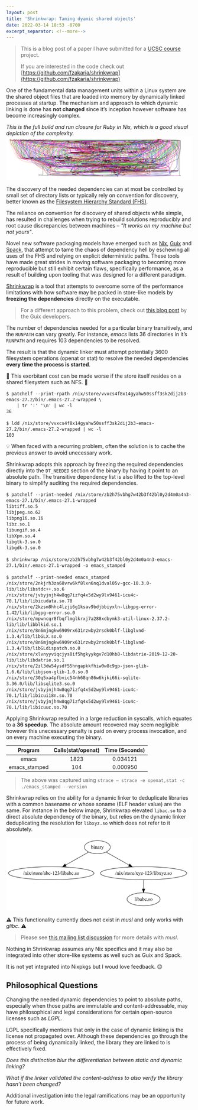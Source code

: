```yaml
---
layout: post
title: 'Shrinkwrap: Taming dyamic shared objects'
date: 2022-03-14 18:53 -0700
excerpt_separator: <!--more-->
---
```

> This is a blog post of a paper I have submitted for a [UCSC course](https://catalog.ucsc.edu/en/Current/General-Catalog/Courses/CSE-Computer-Science-and-Engineering/Graduate/CSE-215) project.
>
> If you are interested in the code check out [https://github.com/fzakaria/shrinkwrap](https://github.com/fzakaria/shrinkwrap)

One of the fundamental data management units within a Linux system are the shared object files that are loaded into memory by dynamically linked
processes at startup. The mechanism and approach to which dynamic linking is done has **not changed** since it’s inception however software has become
increasingly complex. 

<!--more-->

*This is the full build and run closure for Ruby in Nix, which is a good visual depiction of the complexity.*
![Ruby closure](/assets/images/ruby_full_closure.png)

The discovery of the needed dependencies can at most be controlled by small set of directory lists or typically rely on convention for discovery, better known as the [Filesystem Hierarchy Standard (FHS)](https://en.wikipedia.org/wiki/Filesystem_Hierarchy_Standard).

The reliance on convention for discovery of shared objects while simple, has resulted in challenges when trying to rebuild solutions reproducibly and
root cause discrepancies between machines – *"It works on my machine but not yours"*.

Novel new software packaging models have emerged such as [Nix](https://nixos.org/), [Guix](https://guix.gnu.org/) and [Spack](https://spack.io/), that attempt to tame the chaos of dependency hell by eschewing all uses of the FHS and relying on explicit deterministic paths. These tools have made great strides in moving software packaging to becoming more reproducible but still exhibit certain flaws, specifically
performance, as a result of building upon tooling that was designed for a different paradigm.

[Shrinkwrap](https://github.com/fzakaria/shrinkwrap) is a tool that attempts to overcome some of the performance limitations with how software may be packed in store-like models by **freezing the dependencies** directly on the executable.

> For a different approach to this problem, check out [this blog post](https://guix.gnu.org/blog/2021/taming-the-stat-storm-with-a-loader-cache/) by the Guix developers.

The number of dependencies needed for a particular binary transitively, and the `RUNPATH` can vary greatly. For instance, *emacs* lists 36 directories in it’s `RUNPATH` and requires 103 dependencies to be resolved.

The result is that the dynamic linker must attempt potentially 3600 filesystem operations (openat or stat) to resolve the needed dependencies **every time the process is started**.

🐌 This exorbitant cost can be made worse if the store itself resides on a shared filesystem such as NFS. 🐌

```console
$ patchelf --print-rpath /nix/store/vvxcs4f8x14gyahw50ssff3sk2dij2b3-emacs-27.2/bin/.emacs-27.2-wrapped \
    | tr ':' '\n' | wc -l
36

$ ldd /nix/store/vvxcs4f8x14gyahw50ssff3sk2dij2b3-emacs-27.2/bin/.emacs-27.2-wrapped | wc -l
103
```

💡 When faced with a recurring problem, often the solution is to cache the previous answer to avoid unecessary work.

Shrinkwrap adopts this approach by freezing the required dependencies directly into the `DT_NEEDED` section of the binary by having it point to an absolute path. The
transitive dependency list is also lifted to the top-level binary to simplify auditing the required dependencies.

```console
$ patchelf --print-needed /nix/store/zb2h75vbhg7w42b3f42bl0y2d4m0a4n3-emacs-27.1/bin/.emacs-27.1-wrapped
libtiff.so.5
libjpeg.so.62
libpng16.so.16
libz.so.1
libungif.so.4
libXpm.so.4
libgtk-3.so.0
libgdk-3.so.0

$ shrinkwrap /nix/store/zb2h75vbhg7w42b3f42bl0y2d4m0a4n3-emacs-27.1/bin/.emacs-27.1-wrapped -o emacs_stamped

$ patchelf --print-needed emacs_stamped
/nix/store/2nkjrh3za68vrw6kf8lxn6nq1dval05v-gcc-10.3.0-lib/lib/libstdc++.so.6
/nix/store/jvbyjnjh4w8qg7izfq4x5d2wy9lv9461-icu4c-70.1/lib/libicudata.so.70
/nix/store/2kzsm8hhc4lzji6g1ksav9bdjbbiyxln-libgpg-error-1.42/lib/libgpg-error.so.0
/nix/store/mpwncqr8fbqflmglkrxj7a288xdbymk3-util-linux-2.37.2-lib/lib/libblkid.so.1
/nix/store/8n6mjngkw6909rx631rzwby2rsdk0blf-libglvnd-1.3.4/lib/libGLX.so.0
/nix/store/8n6mjngkw6909rx631rzwby2rsdk0blf-libglvnd-1.3.4/lib/libGLdispatch.so.0
/nix/store/xlvnyyviqcjys8if5hgkyykgv7d10hb8-libdatrie-2019-12-20-lib/lib/libdatrie.so.1
/nix/store/2zl3dw54ysdf55hngapkkfhiw0w8c9gp-json-glib-1.6.6/lib/libjson-glib-1.0.so.0
/nix/store/30q5xa4pfbvic54nh68qn86w6kjki66i-sqlite-3.36.0/lib/libsqlite3.so.0
/nix/store/jvbyjnjh4w8qg7izfq4x5d2wy9lv9461-icu4c-70.1/lib/libicui18n.so.70
/nix/store/jvbyjnjh4w8qg7izfq4x5d2wy9lv9461-icu4c-70.1/lib/libicuuc.so.70
```

Applying Shrinkwrap resulted in a large reduction in syscalls, which equates to a **36 speedup**. The absolute amount
recovered may seem negligible however this unecessary penalty is paid on every process invocation, and on every machine executing the binary.

| Program      | Calls(stat/openat)     | Time (Seconds) |
| :---:           | :---:               | :---:          |
| emacs           | 1823                |   0.034121     |
| emacs_stamped   | 104                 |   0.000950     |

> The above was captured using `strace – strace -e openat,stat -c ./emacs_stamped --version`

Shrinkwrap relies on the ability for a dynamic linker to deduplicate libraries with a common basename or whose soname (ELF header value) are the same. For instance in the below image, Shrinkwrap elevated `libac.so` to a direct absolute dependency of the binary, but relies on the dynamic linker deduplicating the resolution for `libxyz.so` which does not refer to it absolutely.

![glibc dedupe](/assets/images/glibc_dedupe.png)

⚠️ This functionality currently does not exist in *musl* and only works with *glibc*. ⚠️

> Please see [this mailing list discussion](https://www.openwall.com/lists/musl/2021/12/21/1) for more details with *musl*.

Nothing in Shrinkwrap assumes any Nix specifics and it may also be integrated into other store-like systems as well such as Guix and Spack.

It is not yet integrated into Nixpkgs but I woud love feedback. 😊

## Philosophical Questions

Changing the needed dynamic dependencies to point to absolute paths, especially when those paths are immutable and content-addressable, may
have philosophical and legal considerations for certain open-source licenses such as *LGPL*.

LGPL specifically mentions that only in the case of dynamic linking is the license not propagated over. Although these dependencies go through the process of being dynamically linked, the library they are linked
to is effectively fixed.

*Does this distinction blur the differentiation between static and dynamic linking?*

*What if the linker validated the content-address to also verify the library hasn’t been changed?*

Additional investigation into the legal ramifications may be an opportunity for future work.